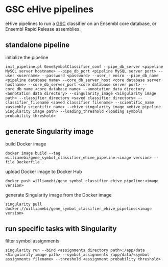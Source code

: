 # GSC eHive pipelines

eHive pipelines to run a [GSC](https://github.com/Ensembl/gene_symbol_classifier) classifier on an Ensembl core database, or Ensembl Rapid Release assemblies.


## standalone pipeline

initialize the pipeline
```
init_pipeline.pl GeneSymbolClassifier_conf --pipe_db_server <pipeline MySQL server hostname> --pipe_db_port <pipeline MySQL server port> --user <username> --password <password> --user_r ensro --pipe_db_name <pipeline database name> --core_db_server_host <core database server hostname> --core_db_server_port <core database server port> --core_db_name <core database name> --annotation_data_directory <annotation data directory> --singularity_image <Singularity image path> --classifier_directory <saved classifier directory> --classifier_filename <saved classifier filename> --scientific_name <assembly scientific name> --ehive_singularity_image <eHive pipeline Singularity image path> --loading_threshold <loading symbols probability threshold>
```


## generate Singularity image

build Docker image
```
docker image build --tag williamebi/gene_symbol_classifier_ehive_pipeline:<image version> --file Dockerfile .
```

upload Docker image to Docker Hub
```
docker push williamebi/gene_symbol_classifier_ehive_pipeline:<image version>
```

generate Singularity image from the Docker image
```
singularity pull docker://williamebi/gene_symbol_classifier_ehive_pipeline:<image version>
```


## run specific tasks with Singularity

filter symbol assignments
```
singularity run --bind <assignments directory path>:/app/data <Singularity image path> --symbol_assignments /app/data/<symbol assignments filename> --threshold <assignment probability threshold>
```
